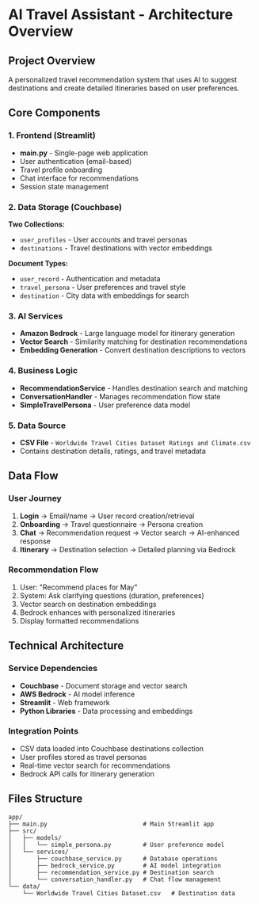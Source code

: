 # AI Travel Assistant - Architecture Overview

## Project Overview
A personalized travel recommendation system that uses AI to suggest destinations and create detailed itineraries based on user preferences.

## Core Components

### 1. Frontend (Streamlit)
- **main.py** - Single-page web application
- User authentication (email-based)
- Travel profile onboarding
- Chat interface for recommendations
- Session state management

### 2. Data Storage (Couchbase)
**Two Collections:**
- `user_profiles` - User accounts and travel personas
- `destinations` - Travel destinations with vector embeddings

**Document Types:**
- `user_record` - Authentication and metadata
- `travel_persona` - User preferences and travel style
- `destination` - City data with embeddings for search

### 3. AI Services
- **Amazon Bedrock** - Large language model for itinerary generation
- **Vector Search** - Similarity matching for destination recommendations
- **Embedding Generation** - Convert destination descriptions to vectors

### 4. Business Logic
- **RecommendationService** - Handles destination search and matching
- **ConversationHandler** - Manages recommendation flow state
- **SimpleTravelPersona** - User preference data model

### 5. Data Source
- **CSV File** - `Worldwide Travel Cities Dataset Ratings and Climate.csv`
- Contains destination details, ratings, and travel metadata

## Data Flow

### User Journey
1. **Login** → Email/name → User record creation/retrieval
2. **Onboarding** → Travel questionnaire → Persona creation
3. **Chat** → Recommendation request → Vector search → AI-enhanced response
4. **Itinerary** → Destination selection → Detailed planning via Bedrock

### Recommendation Flow
1. User: "Recommend places for May"
2. System: Ask clarifying questions (duration, preferences)
3. Vector search on destination embeddings
4. Bedrock enhances with personalized itineraries
5. Display formatted recommendations

## Technical Architecture

### Service Dependencies
- **Couchbase** - Document storage and vector search
- **AWS Bedrock** - AI model inference
- **Streamlit** - Web framework
- **Python Libraries** - Data processing and embeddings

### Integration Points
- CSV data loaded into Couchbase destinations collection
- User profiles stored as travel personas
- Real-time vector search for recommendations
- Bedrock API calls for itinerary generation

## Files Structure
```
app/
├── main.py                           # Main Streamlit app
├── src/
│   ├── models/
│   │   └── simple_persona.py         # User preference model
│   └── services/
│       ├── couchbase_service.py      # Database operations
│       ├── bedrock_service.py        # AI model integration
│       ├── recommendation_service.py # Destination search
│       └── conversation_handler.py   # Chat flow management
└── data/
    └── Worldwide Travel Cities Dataset.csv   # Destination data
